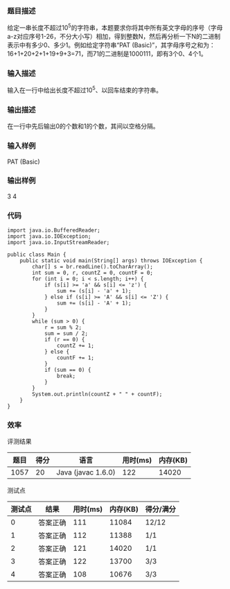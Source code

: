 ### 题目描述
给定一串长度不超过10<sup>5</sup>的字符串，本题要求你将其中所有英文字母的序号（字母a-z对应序号1-26，不分大小写）相加，得到整数N，然后再分析一下N的二进制表示中有多少0、多少1。例如给定字符串“PAT (Basic)”，其字母序号之和为：16+1+20+2+1+19+9+3=71，而71的二进制是1000111，即有3个0、4个1。 

### 输入描述
输入在一行中给出长度不超过10<sup>5</sup>、以回车结束的字符串。

### 输出描述
在一行中先后输出0的个数和1的个数，其间以空格分隔。 

### 输入样例
PAT (Basic)

### 输出样例

3 4

### 代码

    import java.io.BufferedReader;
    import java.io.IOException;
    import java.io.InputStreamReader;

    public class Main {
        public static void main(String[] args) throws IOException {
            char[] s = br.readLine().toCharArray();
            int sum = 0, r, countZ = 0, countF = 0;
            for (int i = 0; i < s.length; i++) {
                if (s[i] >= 'a' && s[i] <= 'z') {
                    sum += (s[i] - 'a' + 1);
                } else if (s[i] >= 'A' && s[i] <= 'Z') {
                    sum += (s[i] - 'A' + 1);
                }
            }
            while (sum > 0) {
                r = sum % 2;
                sum = sum / 2;
                if (r == 0) {
                    countZ += 1;
                } else {
                    countF += 1;
                }
                if (sum == 0) {
                    break;
                }
            }
            System.out.println(countZ + " " + countF);
        }
	}
	
    
### 效率

评测结果

|题目|得分|语言|用时(ms)|内存(KB)|
|-----|-----|-----|-----|-----|
|1057|20|Java (javac 1.6.0)|122|14020|

测试点

|测试点|结果|用时(ms)|内存(KB)|得分/满分|
|-----|-----|-----|-----|-----|
|0|答案正确|111|11084|12/12|
|1|答案正确|112|11388|1/1|
|2|答案正确|121|14020|1/1|
|3|答案正确|122|13700|3/3|
|4|答案正确|108|10676|3/3|

